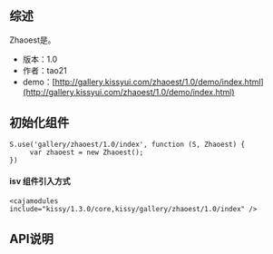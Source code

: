 ## 综述

Zhaoest是。

* 版本：1.0
* 作者：tao21
* demo：[http://gallery.kissyui.com/zhaoest/1.0/demo/index.html](http://gallery.kissyui.com/zhaoest/1.0/demo/index.html)

## 初始化组件
		
    S.use('gallery/zhaoest/1.0/index', function (S, Zhaoest) {
         var zhaoest = new Zhaoest();
    })
	
	
#### isv 组件引入方式		

	<cajamodules include="kissy/1.3.0/core,kissy/gallery/zhaoest/1.0/index" />
    
	

## API说明
